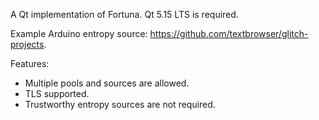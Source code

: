 A Qt implementation of Fortuna. Qt 5.15 LTS is required.

Example Arduino entropy source: https://github.com/textbrowser/glitch-projects.

Features:
- Multiple pools and sources are allowed.
- TLS supported.
- Trustworthy entropy sources are not required.
